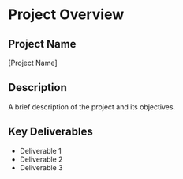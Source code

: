# Project Overview

## Project Name
[Project Name]

## Description
A brief description of the project and its objectives.

## Key Deliverables
- Deliverable 1
- Deliverable 2
- Deliverable 3
